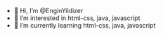 - 👋 Hi, I’m @EnginYildizer
- 👀 I’m interested in html-css, java, javascript
- 🌱 I’m currently learning html-css, java, javascript

<!---
EnginYildizer/EnginYildizer is a ✨ special ✨ repository because its `README.md` (this file) appears on your GitHub profile.
You can click the Preview link to take a look at your changes.
--->
